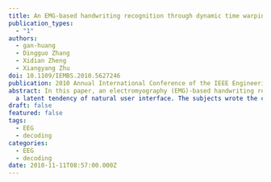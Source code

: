 ```yaml
---
title: An EMG-based handwriting recognition through dynamic time warping
publication_types:
  - "1"
authors:
  - gan-huang
  - Dingguo Zhang
  - Xidian Zheng
  - Xiangyang Zhu
doi: 10.1109/IEMBS.2010.5627246
publication: 2010 Annual International Conference of the IEEE Engineering in Medicine and Biology
abstract: In this paper, an electromyography (EMG)-based handwriting recognition method was proposed for 
  a latent tendency of natural user interface. The subjects wrote the characters at a normal speed, and six channels of EMG signals were recorded from forearm muscles. The dynamic time warping (DTW) algorithm was used to eliminate the time axis variance during writing. The process for template making and matching was illustrated diagrammatically. The results showed that no more than ten training trials per character could make an accuracy of above 90%. The recognition performance was compared in three character sets: digits, Chinese characters and capital letters.
draft: false
featured: false
tags:
  - EEG
  - decoding
categories:
  - EEG
  - decoding
date: 2010-11-11T08:57:00.000Z
---
```

